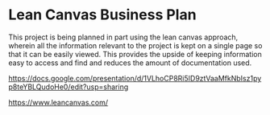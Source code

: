 # Lean Canvas Business Plan

This project is being planned in part using the lean canvas approach, wherein all the information relevant to the project is kept on a single page so that it can be easily viewed. This provides the upside of keeping information easy to access and find and reduces the amount of documentation used.

https://docs.google.com/presentation/d/1VLhoCP8Ri5ID9ztVaaMfkNbIsz1pyp8teYBLQudoHe0/edit?usp=sharing

https://www.leancanvas.com/
